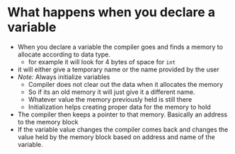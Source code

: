 # What happens when you declare a variable

- When you declare a variable the compiler goes and finds a memory to allocate according to data type.
	- for example it will look for 4 bytes of space for `int`
- it will either give a temporary name or the name provided by the user
- *Note:* Always initialize variables
	- Compiler does not clear out the data when it allocates the memory
	- So if its an old memory it will just give it a different name.
	- Whatever value the memory previously held is still there
	- Initialization helps creating proper data for the memory to hold
- The compiler then keeps a pointer to that memory. Basically an address to the memory block
- If the variable value changes the compiler comes back and changes the value held by the memory block based on address and name of the variable. 